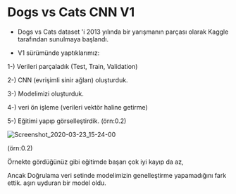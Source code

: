 # Dogs vs Cats CNN V1 

* Dogs vs Cats dataset 'i 2013 yılında bir yarışmanın parçası olarak Kaggle tarafından sunulmaya başlandı.

* V1 sürümünde yaptıklarımız: 
 
 1-) Verileri parçaladık (Test, Train, Validation)
 
 2-) CNN (evrişimli sinir ağları) oluşturduk.
 
 3-) Modelimizi oluşturduk.
 
 4-) veri ön işleme (verileri vektör haline getirme)
 
 5-) Eğitimi yapıp görselleştirdik. (örn:0.2) 

![Screenshot_2020-03-23_15-24-00](https://user-images.githubusercontent.com/54184905/77327526-6cd35800-6d2c-11ea-8161-a56f934726cb.png)

(örn:0.2)

Örnekte gördüğünüz gibi eğitimde başarı çok iyi kayıp da az,

Ancak Doğrulama veri setinde modelimizin genelleştirme yapamadığını fark ettik. aşırı uyduran bir model oldu.

